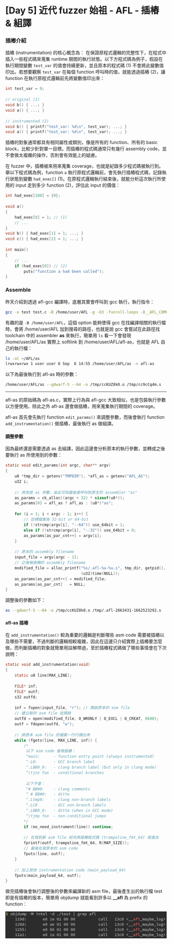 # [Day 5] 近代 fuzzer 始祖 - AFL - 插樁 & 組譯



### 插樁介紹

插樁 (instrumentation) 的核心概念為： 在保證原程式邏輯的完整性下，在程式中插入一些程式碼來蒐集 runtime 期間的執行狀態。以下方程式碼為例子，假設在執行期間變數 `test_var` 的值會持續更新，並且原本的程式碼 (1) 不會將此變數值印出。若想要觀察 `test_var` 在每個 function 呼叫時的值，就能透過插樁 (2)，讓 function 在執行原程式邏輯前先將變數值印出來：

```c
int test_var = 0;

// original (1)
void b() { ...; }
void a() { ...; }

// instrumented (2)
void b() { printf("test_var: %d\n", test_var); ...; }
void a() { printf("test_var: %d\n", test_var); ...; }
```

插樁的對象通常都具有相同屬性或類別，像是所有的 function、所有的 basic block，比較少針對單一目標。而插樁的程式碼通常只有幾行 assembly code，並不會做太複雜的操作，否則會有效能上的疑慮。

在 fuzzer 中，插樁被來用來蒐集 coverage，也就是紀錄多少程式碼被執行到。舉以下程式碼為例，function `a` 執行原程式邏輯前，會先執行插樁程式碼，記錄執行狀態到變數 `had_exec[]` (1)。在原程式邏輯執行結束後，就能分析這次執行所使用的 input 走到多少 function (2)，評估此 input 的價值：

```c
int had_exec[100] = {0};

void a()
{
    had_exec[0] = 1; // (1)
    // ...
}
void b() { had_exec[1] = 1; ...; }
void c() { had_exec[2] = 1; ...; }

int main()
{
    // ...
    if (had_exec[0]) // (2)
        puts("function a had been called");
}
```



### Assemble

昨天介紹到透過 afl-gcc 編譯時，底層其實會呼叫到 gcc 執行，執行指令：
```bash
gcc -o test test.c -B /home/user/AFL -g -O3 -funroll-loops -D__AFL_COMPILER=1 -DFUZZING_BUILD_MODE_UNSAFE_FOR_PRODUCTION=1
```

有趣的是 `-B /home/user/AFL`，這個 option 能夠使得 gcc 在找編譯相關的執行檔時，會將 /home/user/AFL 加到搜尋的路徑，也就是說 gcc 會嘗試在此路徑找 toolchain 中的 assembler **as** 來執行，簡單用 `ls` 看一下會發現 /home/user/AFL/as 實際上 softlink 到 /home/user/AFL/afl-as，也就是 AFL 自己的執行檔：

```bash
ls -al ~/AFL/as
lrwxrwxrwx 1 user user 6 Sep  6 14:55 /home/user/AFL/as -> afl-as
```

以下為最後執行到 afl-as 時的參數：

```bash
/home/user/AFL/as --gdwarf-5 --64 -o /tmp/ccKUZ8k0.o /tmp/cc9cCq4m.s
```



---

afl-as 的原始碼為 afl-as.c，實際上行為與 afl-gcc 大致相似，也是包裝執行參數以方便使用。除此之外 afl-as 還會做插樁，用來蒐集執行期間的 coverage。

afl-as 首先會先執行 function `edit_params()` 來調整參數，而後會執行 function `add_instrumentation()` 做插樁，最後執行 as 做組譯。



#### 調整參數

因為最終還是需要透過 as 去組譯，因此這邊會分析原本的執行參數，並轉成之後要執行 as 所使用到的參數：

```c
static void edit_params(int argc, char** argv)
{
    u8 *tmp_dir = getenv("TMPDIR"), *afl_as = getenv("AFL_AS");
    u32 i;
    
    // 用來放 as 參數，由此可知最後會呼叫到原生的 assembler "as"
    as_params = ck_alloc((argc + 32) * sizeof(u8*));
    as_params[0] = afl_as ? afl_as : (u8*)"as";

    for (i = 1; i < argc - 1; i++) {
        // 目標檔案為 32-bit or 64-bit
        if (!strcmp(argv[i], "--64")) use_64bit = 1;
        else if (!strcmp(argv[i], "--32")) use_64bit = 0;
        as_params[as_par_cnt++] = argv[i];
    }
    
    // 原本的 assembly filename
    input_file = argv[argc - 1];
    // 之後做插樁的 assembly filename
    modified_file = alloc_printf("%s/.afl-%u-%u.s", tmp_dir, getpid(),
                                 (u32)time(NULL));
    as_params[as_par_cnt++] = modified_file;
    as_params[as_par_cnt]   = NULL;
}
```

調整後的參數如下：

```bash
as --gdwarf-5 --64 -o /tmp/ccKUZ8k0.o /tmp/.afl-2863431-1662523292.s
```



#### afl-as 插樁

在 `add_instrumentation()` 較為重要的邏輯是判斷哪些 asm code 需要被插樁以及哪些不需要，不過判斷的邏輯相較複雜，因此在這邊只介紹實際上插樁要怎麼做，而判斷插樁的對象就簡單用註解帶過，至於插樁程式碼做了哪些事情會在下次說明：

```c
static void add_instrumentation(void)
{
    static u8 line[MAX_LINE];

    FILE* inf;
    FILE* outf;
    s32 outfd;

    inf = fopen(input_file, "r"); // 開啟原本的 asm file
    // 建立新的 asm file 並開啟
    outfd = open(modified_file, O_WRONLY | O_EXCL | O_CREAT, 0600);
    outf = fdopen(outfd, "w");

    // 將原本 asm file 的檔案一行行讀出來
    while (fgets(line, MAX_LINE, inf)) {
        /* 
         以下 asm code 會做插樁：
         ^main:      - function entry point (always instrumented)
         ^.L0:       - GCC branch label
         ^.LBB0_0:   - clang branch label (but only in clang mode)
         ^\tjnz foo  - conditional branches

		 以下不會：
         ^# BB#0:    - clang comments
         ^ # BB#0:   - ditto
         ^.Ltmp0:    - clang non-branch labels
         ^.LC0       - GCC non-branch labels
         ^.LBB0_0:   - ditto (when in GCC mode)
         ^\tjmp foo  - non-conditional jumps
     	*/
        if (no_need_instrument(line)) continue;
        
        // 在寫到新 asm file 前先將插樁程式碼 (trampoline_fmt_64) 寫進去
        fprintf(outf, trampoline_fmt_64, R(MAP_SIZE));
        // 最後在寫原本的 asm code
        fputs(line, outf);
    }
	
    // 加上其他 instrumentation code (main_payload_64)
    fputs(main_payload_64, outf);
}
```



做完插樁後會執行調整後的參數來編譯新的 asm file，最後產生出的執行檔 test 即是有插樁的版本，簡單用 objdump 就能看到許多以 **__afl** 為 prefix 的 function：

![](images/5-0.png)


